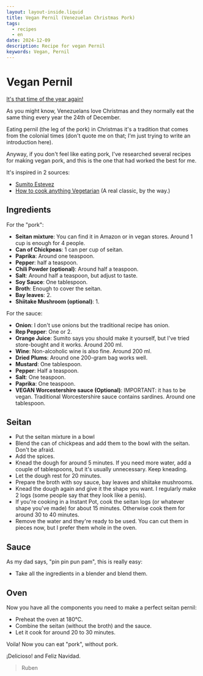 ```yaml
---
layout: layout-inside.liquid
title: Vegan Pernil (Venezuelan Christmas Pork)
tags: 
  - recipes
  - en
date: 2024-12-09
description: Recipe for vegan Pernil
keywords: Vegan, Pernil
---
```


# Vegan Pernil

[It's that time of the year again!](https://open.spotify.com/intl-es/track/2BZUWYA2NcvrtWdStRn1KX)

As you might know, Venezuelans love Christmas and they normally eat the same thing every year the 24th of December. 

Eating pernil (the leg of the pork) in Christmas it's a tradition that comes from the colonial times (don't quote me on that; I'm just trying to write an introduction here).

Anyway, if you don't feel like eating pork, I've researched several recipes for making vegan pork, and this is the one that had worked the best for me.

It's inspired in 2 sources:
- [Sumito Estevez](https://noticias.com.ve/recetas/aprende-a-preparar-pernil-navideno-con-sumito-estevez/)
- [How to cook anything Vegetarian](https://bookshop.org/p/books/how-to-cook-everything-vegetarian-completely-revised-tenth-anniversary-edition-mark-bittman/11190098?ean=9781118455647) (A real classic, by the way.)

## Ingredients

For the "pork":
- **Seitan mixture**: You can find it in Amazon or in vegan stores. Around 1 cup is enough for 4 people.
- **Can of Chickpeas**: 1 can per cup of seitan.
- **Paprika**: Around one teaspoon.
- **Pepper**: half a teaspoon.
- **Chili Powder (optional)**: Around half a teaspoon. 
- **Salt**: Around half a teaspoon, but adjust to taste.
- **Soy Sauce**: One tablespoon.
- **Broth**: Enough to cover the seitan.
- **Bay leaves**: 2.
- **Shiitake Mushroom (optional)**: 1.

For the sauce:
- **Onion**: I don't use onions but the traditional recipe has onion.
- **Rep Pepper**: One or 2.
- **Orange Juice**: Sumito says you should make it yourself, but I've tried store-bought and it works. Around 200 ml.
- **Wine**: Non-alcoholic wine is also fine. Around 200 ml.
- **Dried Plums**: Around one 200-gram bag works well.
- **Mustard**: One tablespoon.
- **Pepper**: Half a teaspoon.
- **Salt**: One teaspoon.
- **Paprika**: One teaspoon.
- **VEGAN Worcestershire sauce (Optional)**: IMPORTANT: it has to be vegan. Traditional Worcestershire sauce contains sardines. Around one tablespoon.

## Seitan

- Put the seitan mixture in a bowl
- Blend the can of chickpeas and add them to the bowl with the seitan. Don't be afraid.
- Add the spices.
- Knead the dough for around 5 minutes. If you need more water, add a couple of tablespoons, but it's usually unnecessary. Keep kneading.
- Let the dough rest for 20 minutes.
- Prepare the broth with soy sauce, bay leaves and shiitake mushrooms.
- Knead the dough again and give it the shape you want. I regularly make 2 logs (some people say that they look like a penis).
- If you're cooking in a Instant Pot, cook the seitan logs (or whatever shape you've made) for about 15 minutes. Otherwise cook them for around 30 to 40 minutes.
- Remove the water and they're ready to be used. You can cut them in pieces now, but I prefer them whole in the oven.

## Sauce

As my dad says, "pin pin pun pam", this is really easy:
- Take all the ingredients in a blender and blend them.

## Oven

Now you have all the components you need to make a perfect seitan pernil:
- Preheat the oven at 180°C.
- Combine the seitan (without the broth) and the sauce.
- Let it cook for around 20 to 30 minutes.

Voila! Now you can eat "pork", without pork.

¡Delicioso! and Feliz Navidad.


> Ruben
